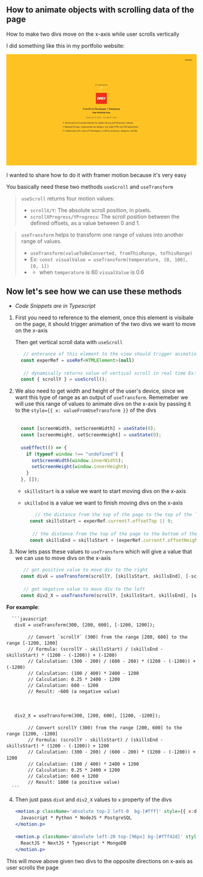## How to animate objects with scrolling data of the page 

How to make two divs move on the x-axis while user scrolls vertically 

I did something like this in my portfolio website:

![Scroll Animation Demo](https://github.com/abroroo/til/blob/main/Framer%20Motion/scrollDemo.gif?raw=true)

I wanted to share how to do it with framer motion because it's very easy

You basically need these two methods `useScroll` and `useTransform`

> `useScroll` returns four motion values:
>  - `scrollX/Y`: The absolute scroll position, in pixels.
>  - `scrollXProgress/YProgress`: The scroll position between the defined offsets, as a value between 0 and 1.


> `useTransform` helps to transform one range of values into another range of values.
> - `useTransform(valueToBeConverted, fromThisRange, toThisRange)`
> - Ex: `const visualValue = useTransform(temperature, [0, 100], [0, 1])`
> - - when `temperature` is 60 `visualValue` is 0.6 



## Now let's see how we can use these methods
- _Code Snippets are in Typescript_

1. First you need to reference to the element, once this element is visibale on the page, it should trigger animation of the two divs we want to move on the x-axis 

   Then get vertical scroll data with `useScroll`

      ```typescript
         // enterance of this element to the view should trigger animation of two divs on the x-axis
        const experRef = useRef<HTMLElement>(null)
      
         // dynamically returns value of vertical scroll in real time Ex: 553 pixels from the top of the page
        const { scrollY } = useScroll();
      
      ```


2. We also need to get width and height of the user's device, since we want this type of range as an output of  `useTransform`. Rememeber we will use this range of values to animate divs on the x-axis by passing it to the `style={{ x: valueFromUseTransform }}` of the divs

      ```typescript
      
        const [screenWidth, setScreenWidth] = useState(0);
        const [screenHeight, setScreenHeight] = useState(0);
      
        useEffect(() => {
          if (typeof window !== "undefined") {
            setScreenWidth(window.innerWidth);
            setScreenHeight(window.innerHeight);
          }
        }, []);
      
      ```

    - `skillsStart` is a value we want to start moving divs on the x-axis
    - `skillsEnd` is a value we want to finish moving divs on the x-axis

      ```typescript
          // the distance from the top of the page to the top of the `experRef` element.
        const skillsStart = experRef.current?.offsetTop || 0;
      
         // the distance from the top of the page to the bottom of the `experRef` element.
        const skillsEnd = skillsStart + (experRef.current?.offsetHeight || 0);
      
      ```


3. Now lets pass these values to `useTransform` which will give a value that we can use to move divs on the x-axis

      
      ```typescript
         // get positive value to move div to the right 
        const divX = useTransform(scrollY, [skillsStart, skillsEnd], [-screenWidth, screenWidth]);
           
         // get negative value to move div to the left
        const div2_X = useTransform(scrollY, [skillsStart, skillsEnd], [screenWidth, -screenWidth]);
      
      ```
__For example__: 


      ```javascript
       divX = useTransform(300, [200, 600], [-1200, 1200]);
      
            // Convert `scrollY` (300) from the range [200, 600] to the range [-1200, 1200]
            // Formula: (scrollY - skillsStart) / (skillsEnd - skillsStart) * (1200 - (-1200)) + (-1200)
            // Calculation: (300 - 200) / (600 - 200) * (1200 - (-1200)) + (-1200)
            // Calculation: (100 / 400) * 2400 - 1200
            // Calculation: 0.25 * 2400 - 1200
            // Calculation: 600 - 1200
            // Result: -600 (a negative value)
      
      
      
       div2_X = useTransform(300, [200, 600], [1200, -1200]);
      
            // Convert scrollY (300) from the range [200, 600] to the range [1200, -1200]
            // Formula: (scrollY - skillsStart) / (skillsEnd - skillsStart) * (1200 - (-1200)) + 1200
            // Calculation: (300 - 200) / (600 - 200) * (1200 - (-1200)) + 1200
            // Calculation: (100 / 400) * 2400 + 1200
            // Calculation: 0.25 * 2400 + 1200
            // Calculation: 600 + 1200
            // Result: 1800 (a positive value)
      ```

4. Then just pass `divX` and `div2_X` values to `x` property of the divs


      ```jsx
      <motion.p className='absolute top-2 left-0  bg-[#fff]' style={{ x:divX }}>
        Javascript * Python * NodeJS * PostgreSQL
      </motion.p>
      
      <motion.p className='absolute left-20 top-[96px] bg-[#fff42d]' style={{ x: div2_X }}>
        ReactJS * NextJS * Typescript * MongoDB
      </motion.p>
      
      ```


This will move above given two divs to the opposite directions on x-axis as user scrolls the page 
